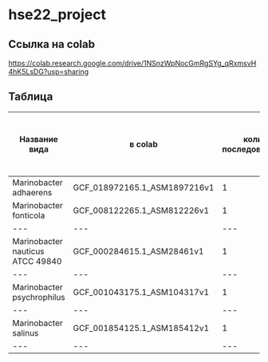 # hse22_project
## Ссылка на colab
https://colab.research.google.com/drive/1NSnzWpNocGmRgSYg_qRxmsvH4hK5LsDG?usp=sharing
## Таблица
| Название вида     | в colab | количество последовательностей | общая длина | количество аннотированных генов | доля аннотированных генов в геноме | кол-во участков с zh-score >500 | Общая длина участков с zh-score > 500 |
| ---      | ---       | ---      | ---       | ---      | ---       | ---      | ---       |
| Marinobacter adhaerens | GCF_018972165.1_ASM1897216v1 | 1 | 4420856 | 4148 | 91.85% | ---      | ---       |
| Marinobacter fonticola | GCF_008122265.1_ASM812226v1 | 1 | 4543926 | 4054 | 87.94% | ---      | ---       |
| ---      | ---       | ---      | ---       | ---      | ---       | ---      | ---       |
| Marinobacter nauticus ATCC 49840 | GCF_000284615.1_ASM28461v1 | 1 | 3989480 | 3676 | 91.92% | ---      | ---       |
| ---      | ---       | ---      | ---       | ---      | ---       | ---      | ---       |
| Marinobacter psychrophilus | GCF_001043175.1_ASM104317v1 | 1 | 3998597 | 3677	 | 89.33% | ---      | ---       |
| ---      | ---       | ---      | ---       | ---      | ---       | ---      | ---       |
| Marinobacter salinus | GCF_001854125.1_ASM185412v1 | 1 | 4121005 | 3819 | 91.58% | ---      | ---       |
| ---      | ---       | ---      | ---       | ---      | ---       | ---      | ---       |
